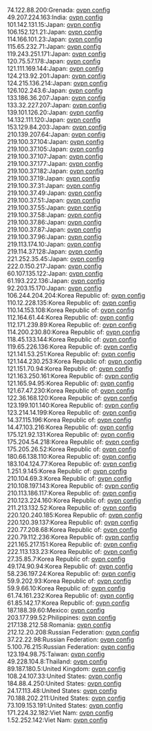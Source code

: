 74.122.88.200:Grenada: [ovpn config](vpn/74_122_88_200.ovpn)  
49.207.224.163:India: [ovpn config](vpn/49_207_224_163.ovpn)  
101.142.131.15:Japan: [ovpn config](vpn/101_142_131_15.ovpn)  
106.152.121.21:Japan: [ovpn config](vpn/106_152_121_21.ovpn)  
114.166.101.23:Japan: [ovpn config](vpn/114_166_101_23.ovpn)  
115.65.232.71:Japan: [ovpn config](vpn/115_65_232_71.ovpn)  
119.243.251.171:Japan: [ovpn config](vpn/119_243_251_171.ovpn)  
120.75.57.178:Japan: [ovpn config](vpn/120_75_57_178.ovpn)  
121.111.169.144:Japan: [ovpn config](vpn/121_111_169_144.ovpn)  
124.213.92.201:Japan: [ovpn config](vpn/124_213_92_201.ovpn)  
124.215.136.214:Japan: [ovpn config](vpn/124_215_136_214.ovpn)  
126.102.243.6:Japan: [ovpn config](vpn/126_102_243_6.ovpn)  
133.186.36.207:Japan: [ovpn config](vpn/133_186_36_207.ovpn)  
133.32.227.207:Japan: [ovpn config](vpn/133_32_227_207.ovpn)  
139.101.126.20:Japan: [ovpn config](vpn/139_101_126_20.ovpn)  
14.132.111.120:Japan: [ovpn config](vpn/14_132_111_120.ovpn)  
153.129.84.203:Japan: [ovpn config](vpn/153_129_84_203.ovpn)  
210.139.207.64:Japan: [ovpn config](vpn/210_139_207_64.ovpn)  
219.100.37.104:Japan: [ovpn config](vpn/219_100_37_104.ovpn)  
219.100.37.105:Japan: [ovpn config](vpn/219_100_37_105.ovpn)  
219.100.37.107:Japan: [ovpn config](vpn/219_100_37_107.ovpn)  
219.100.37.177:Japan: [ovpn config](vpn/219_100_37_177.ovpn)  
219.100.37.182:Japan: [ovpn config](vpn/219_100_37_182.ovpn)  
219.100.37.19:Japan: [ovpn config](vpn/219_100_37_19.ovpn)  
219.100.37.31:Japan: [ovpn config](vpn/219_100_37_31.ovpn)  
219.100.37.49:Japan: [ovpn config](vpn/219_100_37_49.ovpn)  
219.100.37.51:Japan: [ovpn config](vpn/219_100_37_51.ovpn)  
219.100.37.55:Japan: [ovpn config](vpn/219_100_37_55.ovpn)  
219.100.37.58:Japan: [ovpn config](vpn/219_100_37_58.ovpn)  
219.100.37.86:Japan: [ovpn config](vpn/219_100_37_86.ovpn)  
219.100.37.87:Japan: [ovpn config](vpn/219_100_37_87.ovpn)  
219.100.37.96:Japan: [ovpn config](vpn/219_100_37_96.ovpn)  
219.113.174.10:Japan: [ovpn config](vpn/219_113_174_10.ovpn)  
219.114.37.128:Japan: [ovpn config](vpn/219_114_37_128.ovpn)  
221.252.35.45:Japan: [ovpn config](vpn/221_252_35_45.ovpn)  
222.0.150.217:Japan: [ovpn config](vpn/222_0_150_217.ovpn)  
60.107.135.122:Japan: [ovpn config](vpn/60_107_135_122.ovpn)  
61.193.222.136:Japan: [ovpn config](vpn/61_193_222_136.ovpn)  
92.203.15.170:Japan: [ovpn config](vpn/92_203_15_170.ovpn)  
106.244.204.204:Korea Republic of: [ovpn config](vpn/106_244_204_204.ovpn)  
110.12.228.135:Korea Republic of: [ovpn config](vpn/110_12_228_135.ovpn)  
110.14.153.108:Korea Republic of: [ovpn config](vpn/110_14_153_108.ovpn)  
112.164.61.44:Korea Republic of: [ovpn config](vpn/112_164_61_44.ovpn)  
112.171.239.89:Korea Republic of: [ovpn config](vpn/112_171_239_89.ovpn)  
114.200.230.80:Korea Republic of: [ovpn config](vpn/114_200_230_80.ovpn)  
118.45.133.144:Korea Republic of: [ovpn config](vpn/118_45_133_144.ovpn)  
119.65.226.136:Korea Republic of: [ovpn config](vpn/119_65_226_136.ovpn)  
121.141.53.251:Korea Republic of: [ovpn config](vpn/121_141_53_251.ovpn)  
121.144.230.253:Korea Republic of: [ovpn config](vpn/121_144_230_253.ovpn)  
121.151.70.94:Korea Republic of: [ovpn config](vpn/121_151_70_94.ovpn)  
121.163.250.161:Korea Republic of: [ovpn config](vpn/121_163_250_161.ovpn)  
121.165.94.95:Korea Republic of: [ovpn config](vpn/121_165_94_95.ovpn)  
121.67.47.230:Korea Republic of: [ovpn config](vpn/121_67_47_230.ovpn)  
122.36.168.120:Korea Republic of: [ovpn config](vpn/122_36_168_120.ovpn)  
123.199.101.140:Korea Republic of: [ovpn config](vpn/123_199_101_140.ovpn)  
123.214.14.199:Korea Republic of: [ovpn config](vpn/123_214_14_199.ovpn)  
14.37.115.196:Korea Republic of: [ovpn config](vpn/14_37_115_196.ovpn)  
14.47.103.216:Korea Republic of: [ovpn config](vpn/14_47_103_216.ovpn)  
175.121.92.131:Korea Republic of: [ovpn config](vpn/175_121_92_131.ovpn)  
175.204.54.218:Korea Republic of: [ovpn config](vpn/175_204_54_218.ovpn)  
175.205.26.52:Korea Republic of: [ovpn config](vpn/175_205_26_52.ovpn)  
180.66.138.110:Korea Republic of: [ovpn config](vpn/180_66_138_110.ovpn)  
183.104.124.77:Korea Republic of: [ovpn config](vpn/183_104_124_77.ovpn)  
1.251.9.145:Korea Republic of: [ovpn config](vpn/1_251_9_145.ovpn)  
210.104.69.3:Korea Republic of: [ovpn config](vpn/210_104_69_3.ovpn)  
210.108.197.143:Korea Republic of: [ovpn config](vpn/210_108_197_143.ovpn)  
210.113.186.117:Korea Republic of: [ovpn config](vpn/210_113_186_117.ovpn)  
210.123.224.160:Korea Republic of: [ovpn config](vpn/210_123_224_160.ovpn)  
211.213.132.52:Korea Republic of: [ovpn config](vpn/211_213_132_52.ovpn)  
220.120.240.185:Korea Republic of: [ovpn config](vpn/220_120_240_185.ovpn)  
220.120.39.137:Korea Republic of: [ovpn config](vpn/220_120_39_137.ovpn)  
220.77.208.68:Korea Republic of: [ovpn config](vpn/220_77_208_68.ovpn)  
220.79.112.236:Korea Republic of: [ovpn config](vpn/220_79_112_236.ovpn)  
221.165.217.151:Korea Republic of: [ovpn config](vpn/221_165_217_151.ovpn)  
222.113.133.23:Korea Republic of: [ovpn config](vpn/222_113_133_23.ovpn)  
27.35.85.7:Korea Republic of: [ovpn config](vpn/27_35_85_7.ovpn)  
49.174.90.94:Korea Republic of: [ovpn config](vpn/49_174_90_94.ovpn)  
58.236.197.24:Korea Republic of: [ovpn config](vpn/58_236_197_24.ovpn)  
59.9.202.93:Korea Republic of: [ovpn config](vpn/59_9_202_93.ovpn)  
59.9.66.10:Korea Republic of: [ovpn config](vpn/59_9_66_10.ovpn)  
61.74.161.232:Korea Republic of: [ovpn config](vpn/61_74_161_232.ovpn)  
61.85.142.17:Korea Republic of: [ovpn config](vpn/61_85_142_17.ovpn)  
187.188.39.60:Mexico: [ovpn config](vpn/187_188_39_60.ovpn)  
203.177.99.52:Philippines: [ovpn config](vpn/203_177_99_52.ovpn)  
217.138.212.58:Romania: [ovpn config](vpn/217_138_212_58.ovpn)  
212.12.20.208:Russian Federation: [ovpn config](vpn/212_12_20_208.ovpn)  
37.22.22.98:Russian Federation: [ovpn config](vpn/37_22_22_98.ovpn)  
5.100.76.215:Russian Federation: [ovpn config](vpn/5_100_76_215.ovpn)  
123.194.98.75:Taiwan: [ovpn config](vpn/123_194_98_75.ovpn)  
49.228.104.8:Thailand: [ovpn config](vpn/49_228_104_8.ovpn)  
89.187.180.5:United Kingdom: [ovpn config](vpn/89_187_180_5.ovpn)  
108.24.107.33:United States: [ovpn config](vpn/108_24_107_33.ovpn)  
184.88.4.250:United States: [ovpn config](vpn/184_88_4_250.ovpn)  
24.17.113.48:United States: [ovpn config](vpn/24_17_113_48.ovpn)  
70.188.202.211:United States: [ovpn config](vpn/70_188_202_211.ovpn)  
73.109.153.191:United States: [ovpn config](vpn/73_109_153_191.ovpn)  
171.224.32.182:Viet Nam: [ovpn config](vpn/171_224_32_182.ovpn)  
1.52.252.142:Viet Nam: [ovpn config](vpn/1_52_252_142.ovpn)  
